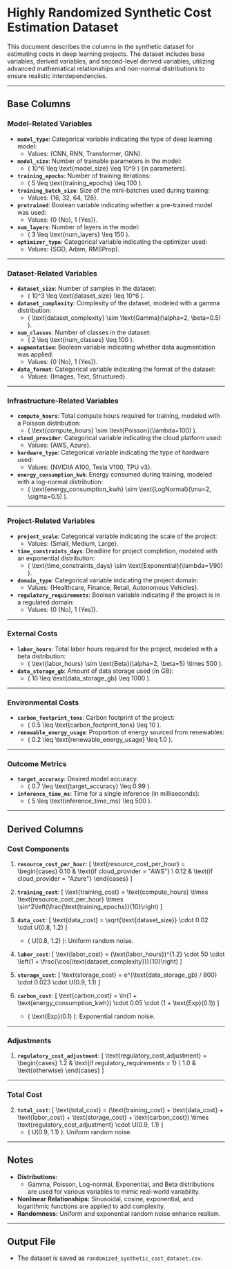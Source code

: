 # Highly Randomized Synthetic Cost Estimation Dataset

This document describes the columns in the synthetic dataset for estimating costs in deep learning projects. The dataset includes base variables, derived variables, and second-level derived variables, utilizing advanced mathematical relationships and non-normal distributions to ensure realistic interdependencies.

---

## Base Columns

### Model-Related Variables
- **`model_type`**: Categorical variable indicating the type of deep learning model:
  - Values: {CNN, RNN, Transformer, GNN}.
- **`model_size`**: Number of trainable parameters in the model:
  - \( 10^6 \leq \text{model\_size} \leq 10^9 \) (in parameters).
- **`training_epochs`**: Number of training iterations:
  - \( 5 \leq \text{training\_epochs} \leq 100 \).
- **`training_batch_size`**: Size of the mini-batches used during training:
  - Values: {16, 32, 64, 128}.
- **`pretrained`**: Boolean variable indicating whether a pre-trained model was used:
  - Values: {0 (No), 1 (Yes)}.
- **`num_layers`**: Number of layers in the model:
  - \( 3 \leq \text{num\_layers} \leq 150 \).
- **`optimizer_type`**: Categorical variable indicating the optimizer used:
  - Values: {SGD, Adam, RMSProp}.

---

### Dataset-Related Variables
- **`dataset_size`**: Number of samples in the dataset:
  - \( 10^3 \leq \text{dataset\_size} \leq 10^6 \).
- **`dataset_complexity`**: Complexity of the dataset, modeled with a gamma distribution:
  - \( \text{dataset\_complexity} \sim \text{Gamma}(\alpha=2, \beta=0.5) \).
- **`num_classes`**: Number of classes in the dataset:
  - \( 2 \leq \text{num\_classes} \leq 100 \).
- **`augmentation`**: Boolean variable indicating whether data augmentation was applied:
  - Values: {0 (No), 1 (Yes)}.
- **`data_format`**: Categorical variable indicating the format of the dataset:
  - Values: {Images, Text, Structured}.

---

### Infrastructure-Related Variables
- **`compute_hours`**: Total compute hours required for training, modeled with a Poisson distribution:
  - \( \text{compute\_hours} \sim \text{Poisson}(\lambda=100) \).
- **`cloud_provider`**: Categorical variable indicating the cloud platform used:
  - Values: {AWS, Azure}.
- **`hardware_type`**: Categorical variable indicating the type of hardware used:
  - Values: {NVIDIA A100, Tesla V100, TPU v3}.
- **`energy_consumption_kwh`**: Energy consumed during training, modeled with a log-normal distribution:
  - \( \text{energy\_consumption\_kwh} \sim \text{LogNormal}(\mu=2, \sigma=0.5) \).

---

### Project-Related Variables
- **`project_scale`**: Categorical variable indicating the scale of the project:
  - Values: {Small, Medium, Large}.
- **`time_constraints_days`**: Deadline for project completion, modeled with an exponential distribution:
  - \( \text{time\_constraints\_days} \sim \text{Exponential}(\lambda=1/90) \).
- **`domain_type`**: Categorical variable indicating the project domain:
  - Values: {Healthcare, Finance, Retail, Autonomous Vehicles}.
- **`regulatory_requirements`**: Boolean variable indicating if the project is in a regulated domain:
  - Values: {0 (No), 1 (Yes)}.

---

### External Costs
- **`labor_hours`**: Total labor hours required for the project, modeled with a beta distribution:
  - \( \text{labor\_hours} \sim \text{Beta}(\alpha=2, \beta=5) \times 500 \).
- **`data_storage_gb`**: Amount of data storage used (in GB):
  - \( 10 \leq \text{data\_storage\_gb} \leq 1000 \).

---

### Environmental Costs
- **`carbon_footprint_tons`**: Carbon footprint of the project:
  - \( 0.5 \leq \text{carbon\_footprint\_tons} \leq 10 \).
- **`renewable_energy_usage`**: Proportion of energy sourced from renewables:
  - \( 0.2 \leq \text{renewable\_energy\_usage} \leq 1.0 \).

---

### Outcome Metrics
- **`target_accuracy`**: Desired model accuracy:
  - \( 0.7 \leq \text{target\_accuracy} \leq 0.99 \).
- **`inference_time_ms`**: Time for a single inference (in milliseconds):
  - \( 5 \leq \text{inference\_time\_ms} \leq 500 \).

---

## Derived Columns

### Cost Components

1. **`resource_cost_per_hour`**:
   \[
   \text{resource\_cost\_per\_hour} =
   \begin{cases} 
   0.10 & \text{if cloud\_provider = "AWS"} \\
   0.12 & \text{if cloud\_provider = "Azure"} 
   \end{cases}
   \]

2. **`training_cost`**:
   \[
   \text{training\_cost} = \text{compute\_hours} \times \text{resource\_cost\_per\_hour} \times \sin^2\left(\frac{\text{training\_epochs}}{10}\right)
   \]

3. **`data_cost`**:
   \[
   \text{data\_cost} = \sqrt{\text{dataset\_size}} \cdot 0.02 \cdot U(0.8, 1.2)
   \]
   - \( U(0.8, 1.2) \): Uniform random noise.

4. **`labor_cost`**:
   \[
   \text{labor\_cost} = (\text{labor\_hours})^{1.2} \cdot 50 \cdot \left(1 + \frac{\cos(\text{dataset\_complexity})}{10}\right)
   \]

5. **`storage_cost`**:
   \[
   \text{storage\_cost} = e^{\text{data\_storage\_gb} / 800} \cdot 0.023 \cdot U(0.9, 1.1)
   \]

6. **`carbon_cost`**:
   \[
   \text{carbon\_cost} = \ln(1 + \text{energy\_consumption\_kwh}) \cdot 0.05 \cdot (1 + \text{Exp}(0.1))
   \]
   - \( \text{Exp}(0.1) \): Exponential random noise.

---

### Adjustments

1. **`regulatory_cost_adjustment`**:
   \[
   \text{regulatory\_cost\_adjustment} =
   \begin{cases} 
   1.2 & \text{if regulatory\_requirements = 1} \\
   1.0 & \text{otherwise}
   \end{cases}
   \]

---

### Total Cost

2. **`total_cost`**:
   \[
   \text{total\_cost} = 
   (\text{training\_cost} + \text{data\_cost} + \text{labor\_cost} + \text{storage\_cost} + \text{carbon\_cost}) 
   \times \text{regulatory\_cost\_adjustment} \cdot U(0.9, 1.1)
   \]
   - \( U(0.9, 1.1) \): Uniform random noise.

---

## Notes
- **Distributions:**
  - Gamma, Poisson, Log-normal, Exponential, and Beta distributions are used for various variables to mimic real-world variability.
- **Nonlinear Relationships:** Sinusoidal, cosine, exponential, and logarithmic functions are applied to add complexity.
- **Randomness:** Uniform and exponential random noise enhance realism.

---

## Output File
- The dataset is saved as `randomized_synthetic_cost_dataset.csv`.
